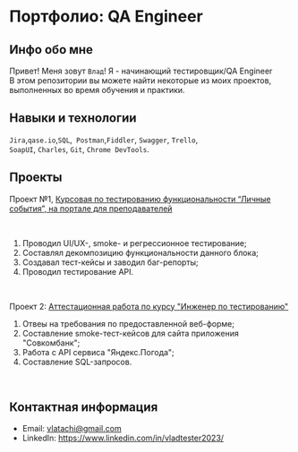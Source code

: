 # Портфолио: QA Engineer 

## Инфо обо мне 

Привет! Меня зовут ``Влад``! Я - начинающий тестировщик/QA Engineer <br>
В этом репозитории вы можете найти некоторые из моих проектов, выполненных во время обучения и практики.
<br>

## Навыки и технологии
``Jira``,``qase.io``,``SQL``,`` Postman``,``Fiddler``, ``Swagger``, ``Trello``, <br>
``SoapUI``, ``Charles``, ``Git``, ``Chrome DevTools``.




## Проекты

<p> Проект №1, <a href="https://octagonal-chestnut-845.notion.site/1-2-a2c548ca53bd4a52b12f8d2c0ffbe155?pvs=4">Курсовая по тестированию функциональности “Личные события”,
  на портале для преподавателей</a></p> <br>
<ol>
  <li>Проводил UI/UX-, smoke- и регрессионное тестирование;</li>
  <li>Составлял декомпозицию функциональности данного блока;</li>
  <li>Создавал тест-кейсы и заводил баг-репорты;</li>
  <li>Проводил тестирование API.</li>
</ol>

<br> 

<p> Проект 2: <a href="https://octagonal-chestnut-845.notion.site/5c1b2bd2111e477f829bf36da18482e3">Аттестационная работа по курсу "Инженер по тестированию"</a></p>
<ol>
  <li>Отвеы на требования по предоставленной веб-форме;</li>
  <li>Составление smoke-тест-кейсов для сайта приложения "Совкомбанк";</li>
  <li>Работа с API сервиса "Яндекс.Погода";</li>
  <li>Составление SQL-запросов.</li>
</ol>

<br>

## Контактная информация
- Email: vlatachi@gmail.com
- LinkedIn: https://www.linkedin.com/in/vladtester2023/
